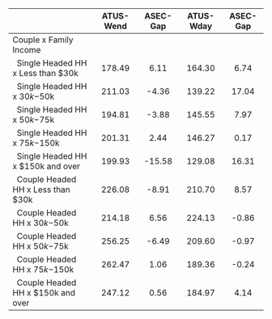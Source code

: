 
|                      |    ATUS-Wend |     ASEC-Gap |    ATUS-Wday |     ASEC-Gap |
| -------------------- | :----------: | :----------: | :----------: | :----------: |
| Couple x Family Income |              |              |              |              |
| &nbsp;&nbsp;Single Headed HH x Less than $30k |       178.49 |         6.11 |       164.30 |         6.74 |
| &nbsp;&nbsp;Single Headed HH x $30k-$50k |       211.03 |        -4.36 |       139.22 |        17.04 |
| &nbsp;&nbsp;Single Headed HH x $50k-$75k |       194.81 |        -3.88 |       145.55 |         7.97 |
| &nbsp;&nbsp;Single Headed HH x $75k-$150k |       201.31 |         2.44 |       146.27 |         0.17 |
| &nbsp;&nbsp;Single Headed HH x $150k and over |       199.93 |       -15.58 |       129.08 |        16.31 |
| &nbsp;&nbsp;Couple Headed HH x Less than $30k |       226.08 |        -8.91 |       210.70 |         8.57 |
| &nbsp;&nbsp;Couple Headed HH x $30k-$50k |       214.18 |         6.56 |       224.13 |        -0.86 |
| &nbsp;&nbsp;Couple Headed HH x $50k-$75k |       256.25 |        -6.49 |       209.60 |        -0.97 |
| &nbsp;&nbsp;Couple Headed HH x $75k-$150k |       262.47 |         1.06 |       189.36 |        -0.24 |
| &nbsp;&nbsp;Couple Headed HH x $150k and over |       247.12 |         0.56 |       184.97 |         4.14 |

